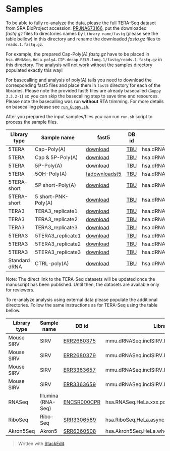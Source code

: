# Samples
To be able to fully re-analyze the data, please the full TERA-Seq dataset from SRA BioProject accession: [PRJNA673166](https://www.ncbi.nlm.nih.gov/bioproject/PRJNA673166), put the downloaded *fastq.gz* files to directories names by `Library name/fastq` (please see the table bellow) in this directory and rename the downloaded *fastq.gz* files to `reads.1.fastq.gz`.

For example, the prepared Cap-Poly(A) *fastq.gz* have to be placed in `hsa.dRNASeq.HeLa.polyA.CIP.decap.REL5.long.1/fastq/reads.1.fastq.gz` in this directory. The analysis will not work without the samples directory populated exactly this way!

For basecalling and analysis of poly(A) tails you need to download the corresponding fast5 files and place them in `fast5` directory for each of the libraries. Please note the provided fast5 files are already basecalled (`Guppy 3.3.2-1`) so you can skip the basecalling step to save time and resources. Please note the basecalling was run **without** RTA trimming. For more details on basecalling please see [`run_Guppy.sh`](run_Guppy.sh).

After you prepared the input samples/files you can run `run.sh` script to process the sample files.

| Library type | Sample name | fast5 | DB id | Library name |
|--|--|--|--|--|
| 5TERA | Cap-Poly(A) | [download](http://mourelatos.med.upenn.edu/teraseq/fast5/hsa.dRNASeq.HeLa.polyA.CIP.decap.REL5.long.1.tar.gz) | [TBU]() | hsa.dRNASeq.HeLa.polyA.CIP.decap.REL5.long.1 |
| 5TERA | Cap & 5P-Poly(A) | [download](http://mourelatos.med.upenn.edu/teraseq/fast5/hsa.dRNASeq.HeLa.polyA.decap.REL5.long.1.tar.gz) | [TBU]() | hsa.dRNASeq.HeLa.polyA.decap.REL5.long.1 |
| 5TERA | 5P-Poly(A) | [download](http://mourelatos.med.upenn.edu/teraseq/fast5/hsa.dRNASeq.HeLa.polyA.REL5.long.1.tar.gz) | [TBU]() | hsa.dRNASeq.HeLa.polyA.REL5.long.1 |
| 5TERA | 5OH-Poly(A) | [fadownloadst5](http://mourelatos.med.upenn.edu/teraseq/fast5/hsa.dRNASeq.HeLa.polyA.REL5OH.long.1.tar.gz) | [TBU]() | hsa.dRNASeq.HeLa.polyA.REL5OH.long.1 |
| 5TERA-short | 5P short-Poly(A) | [download](http://mourelatos.med.upenn.edu/teraseq/fast5/hsa.dRNASeq.HeLa.polyA.REL5.1.tar.gz) | [TBU]() | hsa.dRNASeq.HeLa.polyA.REL5.1 |
| 5TERA-short | 5 short-PNK-Poly(A) | [download](http://mourelatos.med.upenn.edu/teraseq/fast5/hsa.dRNASeq.HeLa.polyA.PNK.REL5.1.tar.gz) | [TBU]() | hsa.dRNASeq.HeLa.polyA.PNK.REL5.1 |
| TERA3 | TERA3_replicate1 | [download](http://mourelatos.med.upenn.edu/teraseq/fast5/hsa.dRNASeq.HeLa.total.REL3.1.tar.gz) | [TBU]() | hsa.dRNASeq.HeLa.total.REL3.1 |
| TERA3 | TERA3_replicate2 | [download](http://mourelatos.med.upenn.edu/teraseq/fast5/hsa.dRNASeq.HeLa.total.REL3.2.tar.gz) | [TBU]() | hsa.dRNASeq.HeLa.total.REL3.2 |
| TERA3 | TERA3_replicate3 | [download](http://mourelatos.med.upenn.edu/teraseq/fast5/hsa.dRNASeq.HeLa.total.REL3.3.tar.gz) | [TBU]() | hsa.dRNASeq.HeLa.total.REL3.3 |
| 5TERA3 | 5TERA3_replicate1 | [download](http://mourelatos.med.upenn.edu/teraseq/fast5/hsa.dRNASeq.HeLa.total.REL5.long.REL3.4.tar.gz) | [TBU]() | hsa.dRNASeq.HeLa.total.REL5.long.REL3.4 |
| 5TERA3 | 5TERA3_replicate2 | [download](http://mourelatos.med.upenn.edu/teraseq/fast5/hsa.dRNASeq.HeLa.total.REL5.long.REL3.5.tar.gz) | [TBU]() | hsa.dRNASeq.HeLa.total.REL5.long.REL3.5 |
| 5TERA3 | 5TERA3_replicate3 | [download](http://mourelatos.med.upenn.edu/teraseq/fast5/hsa.dRNASeq.HeLa.total.REL5.long.REL3.6.tar.gz) | [TBU]() | hsa.dRNASeq.HeLa.total.REL5.long.REL3.6 |
| Standard dRNA | CTRL-poly(A) | [download](http://mourelatos.med.upenn.edu/teraseq/fast5/hsa.dRNASeq.HeLa.polyA.1.tar.gz) | [TBU]() | hsa.dRNASeq.HeLa.polyA.1 |

Note: The direct link to the TERA-Seq datasets will be updated once the manuscript has been published. Until then, the datasets are available only for reviewers.

To re-analyze analysis using external data please populate the additional directories. Follow the same instructions as for TERA-Seq using the table bellow.

| Library type | Sample name | DB id | Library name |
|--|--|--|--|
| Mouse SIRV | SIRV | [ERR2680375](https://www.ebi.ac.uk/ena/browser/view/ERR2680375) | mmu.dRNASeq.inclSIRV.PRJEB27590.ERR2680375.1 |
| Mouse SIRV | SIRV | [ERR2680379](https://www.ebi.ac.uk/ena/browser/view/ERR2680379)  | mmu.dRNASeq.inclSIRV.PRJEB27590.ERR2680379.1 |
| Mouse SIRV | SIRV | [ERR3363657](https://www.ebi.ac.uk/ena/browser/view/ERR3363657)  | mmu.dRNASeq.inclSIRV.PRJEB27590.ERR3363657.1 |
| Mouse SIRV | SIRV | [ERR3363659](https://www.ebi.ac.uk/ena/browser/view/ERR3363659)  | mmu.dRNASeq.inclSIRV.PRJEB27590.ERR3363659.1 |
| RNASeq | Illumina (RNA-Seq) | [ENCSR000CPR](https://www.encodeproject.org/files/ENCFF000FOM/) | hsa.RNASeq.HeLa.xxx.polyA.ENCSR000CPR.1 |
| RiboSeq | Ribo-Seq | [SRR3306589](https://www.ebi.ac.uk/ena/browser/view/SRR3306589) | hsa.RiboSeq.HeLa.async.2 |
| Akron5Seq | Akron5 | [SRR6360508](https://www.ebi.ac.uk/ena/browser/view/SRR6360508) | hsa.Akron5Seq.HeLa.whole.2 |

> Written with [StackEdit](https://stackedit.io/).
